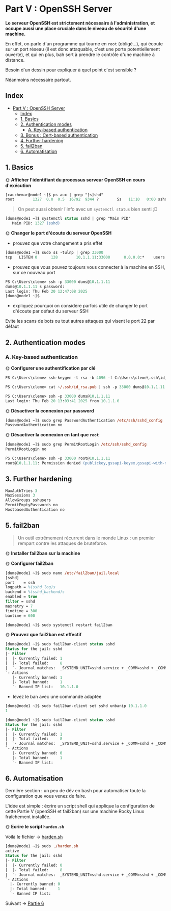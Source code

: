# Part V : OpenSSH Server

**Le serveur OpenSSH est strictement nécessaire à l'administration, et occupe aussi une place cruciale dans le niveau de sécurité d'une machine.**

En effet, on parle d'un programme qui tourne en `root` (obligé...), qui écoute sur un port réseau (il est donc attaquable, c'est une porte potentiellement ouverte), et qui en plus, bah sert à prendre le contrôle d'une machine à distance.

Besoin d'un dessin pour expliquer à quel point c'est sensible ?

Néanmoins nécessaire partout.

## Index

- [Part V : OpenSSH Server](#part-v--openssh-server)
  - [Index](#index)
  - [1. Basics](#1-basics)
  - [2. Authentication modes](#2-authentication-modes)
    - [A. Key-based authentication](#a-key-based-authentication)
  - [3. Bonus : Cert-based authentication](#3-bonus--cert-based-authentication)
  - [4. Further hardening](#4-further-hardening)
  - [5. fail2ban](#5-fail2ban)
  - [6. Automatisation](#6-automatisation)

## 1. Basics

🌞 **Afficher l'identifiant du processus serveur OpenSSH en cours d'exécution**

```ps
[cauchemar@node1 ~]$ ps aux | grep "[s]shd"
root        1327  0.0  0.5  16792  9344 ?        Ss   11:10   0:00 sshd: /usr/sbin/sshd -D [listener] 0 of 10-100 startups
```

> On peut aussi obtenir l'info avec un `systemctl status` bien senti ;D

```ps
[dums@node1 ~]$ systemctl status sshd | grep "Main PID"
   Main PID: 1327 (sshd)
```

🌞 **Changer le port d'écoute du serveur OpenSSH**

- prouvez que votre changement a pris effet
```ps
[dums@node1 ~]$ sudo ss -tulnp | grep 33000
tcp   LISTEN 0      128        10.1.1.11:33000      0.0.0.0:*    users:(("sshd",pid=1527,fd=3))
```

- prouvez que vous pouvez toujours vous connecter à la machine en SSH, sur ce nouveau port
```ps
PS C:\Users\cleme> ssh -p 33000 dums@10.1.1.11
dums@10.1.1.11 s password:
Last login: Thu Feb 20 12:47:08 2025
[dums@node1 ~]$
```
- expliquez pourquoi on considère parfois utile de changer le port d'écoute par défaut du serveur SSH

Evite les scans de bots ou tout autres attaques qui visent le port 22 par défaut

## 2. Authentication modes

### A. Key-based authentication

🌞 **Configurer une authentification par clé**

```ps
PS C:\Users\cleme> ssh-keygen -t rsa -b 4096 -f C:\Users\cleme\.ssh\id_rsa

PS C:\Users\cleme> cat ~/.ssh/id_rsa.pub | ssh -p 33000 dums@10.1.1.11 "mkdir -p ~/.ssh && chmod 700 ~/.ssh && cat >> ~/.ssh/authorized_keys && chmod 600 ~/.ssh/authorized_keys"

PS C:\Users\cleme> ssh -p 33000 dums@10.1.1.11
Last login: Thu Feb 20 13:03:41 2025 from 10.1.1.0
```

🌞 **Désactiver la connexion par password**
```ps
[dums@node1 ~]$ sudo grep PasswordAuthentication /etc/ssh/sshd_config
PasswordAuthentication no
```

🌞 **Désactiver la connexion en tant que `root`**
```ps
[dums@node1 ~]$ sudo grep PermitRootLogin /etc/ssh/sshd_config
PermitRootLogin no
```
```ps
PS C:\Users\cleme> ssh -p 33000 root@10.1.1.11
root@10.1.1.11: Permission denied (publickey,gssapi-keyex,gssapi-with-mic).
```

## 3. Further hardening

```ps
MaxAuthTries 3
MaxSessions 3
AllowGroups sshusers
PermitEmptyPasswords no
HostbasedAuthentication no
```

## 5. fail2ban

> Un outil extrêmement récurrent dans le monde Linux : un premier rempart contre les attaques de bruteforce.

🌞 **Installer fail2ban sur la machine**

🌞 **Configurer fail2ban**

```ps
[dums@node1 ~]$ sudo nano /etc/fail2ban/jail.local
[sshd]
port    = ssh
logpath = %(sshd_log)s
backend = %(sshd_backend)s
enabled = true
filter = sshd
maxretry = 7
findtime = 300
bantime = 600
```
```ps
[dums@node1 ~]$ sudo systemctl restart fail2ban
```

🌞 **Prouvez que fail2ban est effectif**

```ps
[dums@node1 ~]$ sudo fail2ban-client status sshd
Status for the jail: sshd
|- Filter
|  |- Currently failed: 1
|  |- Total failed:     8
|  `- Journal matches:  _SYSTEMD_UNIT=sshd.service + _COMM=sshd + _COMM=sshd-session
`- Actions
   |- Currently banned: 1
   |- Total banned:     1
   `- Banned IP list:   10.1.1.0
```
- levez le ban avec une commande adaptée

```ps
[dums@node1 ~]$ sudo fail2ban-client set sshd unbanip 10.1.1.0
1

[dums@node1 ~]$ sudo fail2ban-client status sshd
Status for the jail: sshd
|- Filter
|  |- Currently failed: 1
|  |- Total failed:     8
|  `- Journal matches:  _SYSTEMD_UNIT=sshd.service + _COMM=sshd + _COMM=sshd-session
`- Actions
   |- Currently banned: 0
   |- Total banned:     1
   `- Banned IP list:
```

## 6. Automatisation

Dernière section : un peu de dév en bash pour automatiser toute la configuration que vous venez de faire.

L'idée est simple : écrire un script shell qui applique la configuration de cette Partie V (openSSH et fail2ban) sur une machine Rocky Linux fraîchement installée.

🌞 **Ecrire le script `harden.sh`**

Voilà le fichier -> [harden.sh](./harden.sh)
 
 ```ps
 [dums@node1 ~]$ sudo ./harden.sh
active
Status for the jail: sshd
|- Filter
|  |- Currently failed: 0
|  |- Total failed:     8
|  `- Journal matches:  _SYSTEMD_UNIT=sshd.service + _COMM=sshd + _COMM=sshd-session
`- Actions
   |- Currently banned: 0
   |- Total banned:     1
   `- Banned IP list:
```

Suivant -> [Partie 6](./part6.md)
